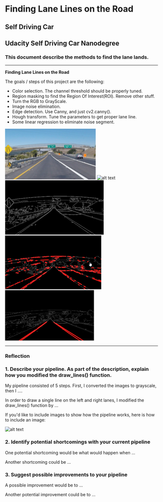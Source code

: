 # **Finding Lane Lines on the Road** 


## Self Driving Car

## Udacity Self Driving Car Nanodegree 

### This document describe the methods to find the lane lands.

---

**Finding Lane Lines on the Road**

The goals / steps of this project are the following:
* Color selection. The channel threshold should be properly tuned.
* Region masking to find the Region Of Interest(ROI). Remove other stuff.
* Turn the RGB to GrayScale.
* Image noise elimination.
* Edge detection. Use Canny, and just cv2.canny().
* Hough transform. Tune the parameters to get proper lane line.
* Some linear regression to eliminate noise segment.


[//]: # (Image References)
[image0]: ./examples/course/image0.png "Origin"
[image1]: ./examples/grayscale.jpg "Grayscale"
[image2]: ./examples/course/image2.png "Edge"
[image3]: ./examples/course/image3.png "Hough_bad"
[image4]: ./examples/course/image4.png "Hough_good"

![alt text][image0]
![alt text][image1]![alt text][image2]![alt text][image3]![alt text][image4]

---

### Reflection

### 1. Describe your pipeline. As part of the description, explain how you modified the draw_lines() function.

My pipeline consisted of 5 steps. First, I converted the images to grayscale, then I .... 

In order to draw a single line on the left and right lanes, I modified the draw_lines() function by ...

If you'd like to include images to show how the pipeline works, here is how to include an image: 

![alt text][image1]


### 2. Identify potential shortcomings with your current pipeline


One potential shortcoming would be what would happen when ... 

Another shortcoming could be ...


### 3. Suggest possible improvements to your pipeline

A possible improvement would be to ...

Another potential improvement could be to ...

